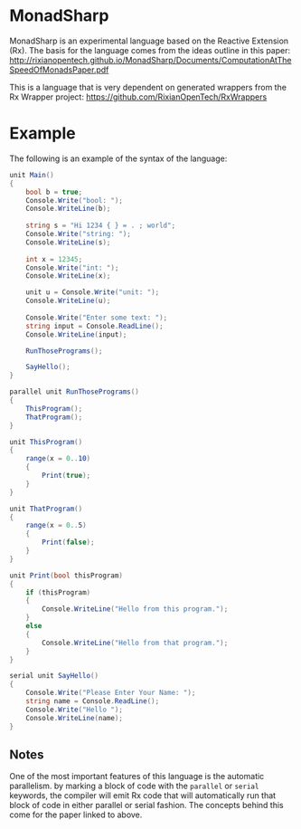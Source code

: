 # MonadSharp

MonadSharp is an experimental language based on the Reactive Extension (Rx). The basis for the language comes from the ideas outline in this paper: http://rixianopentech.github.io/MonadSharp/Documents/ComputationAtTheSpeedOfMonadsPaper.pdf

This is a language that is very dependent on generated wrappers from the Rx Wrapper project: https://github.com/RixianOpenTech/RxWrappers

# Example
The following is an example of the syntax of the language:
```csharp
unit Main()
{
    bool b = true;
    Console.Write("bool: ");
    Console.WriteLine(b);
        
    string s = "Hi 1234 { } = . ; world";
    Console.Write("string: ");
    Console.WriteLine(s);
        
    int x = 12345;
    Console.Write("int: ");
    Console.WriteLine(x);

    unit u = Console.Write("unit: ");
    Console.WriteLine(u);
    
    Console.Write("Enter some text: ");
    string input = Console.ReadLine();
    Console.WriteLine(input);

    RunThosePrograms();

    SayHello();
}

parallel unit RunThosePrograms()
{
    ThisProgram();
    ThatProgram();
}

unit ThisProgram()
{
    range(x = 0..10)
    {
        Print(true);
    }
}

unit ThatProgram()
{
    range(x = 0..5)
    {
        Print(false);
    }
}

unit Print(bool thisProgram)
{
    if (thisProgram)
    {
        Console.WriteLine("Hello from this program.");
    }
    else
    {
        Console.WriteLine("Hello from that program.");
    }
}

serial unit SayHello()
{
    Console.Write("Please Enter Your Name: ");
    string name = Console.ReadLine();
    Console.Write("Hello ");
    Console.WriteLine(name);
}
```

## Notes

One of the most important features of this language is the automatic parallelism. by marking a block of code with the `parallel` or `serial` keywords, the compiler will emit Rx code that will automatically run that block of code in either parallel or serial fashion. The concepts behind this come for the paper linked to above. 